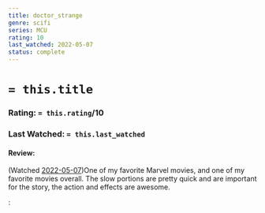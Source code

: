 ```yaml
---
title: doctor_strange
genre: scifi
series: MCU
rating: 10
last_watched: 2022-05-07
status: complete
---
```

# `= this.title`
### Rating: `= this.rating`/10
### Last Watched: `= this.last_watched`

#### Review:

(Watched [2022-05-07](../../Daily_Notes/2022-05-07.md))One of my favorite Marvel movies, and one of my favorite movies overall.
The slow portions are pretty quick and are important for the story, the action and effects are awesome.

:
